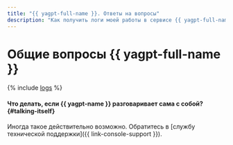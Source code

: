 ```yaml
---
title: "{{ yagpt-full-name }}. Ответы на вопросы"
description: "Как получить логи моей работы в сервисе {{ yagpt-full-name }}? Ответы на этот и другие вопросы в данной статье."
---
```


# Общие вопросы {{ yagpt-full-name }}

{% include [logs](../../_qa/logs.md) %}

#### Что делать, если {{ yagpt-name }} разговаривает сама с собой? {#talking-itself}

Иногда такое действительно возможно. Обратитесь в [службу технической поддержки]({{ link-console-support }}).
